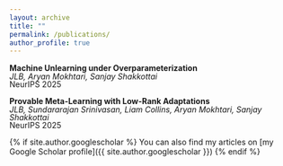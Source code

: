 ```yaml
---
layout: archive
title: ""
permalink: /publications/
author_profile: true
---
```


**Machine Unlearning under Overparameterization**<br>
<span style="line-height: 1;">*JLB, Aryan Mokhtari, Sanjay Shakkottai*</span><br>
<span style="line-height: 1;">NeurIPS 2025</span><br>
<!-- <span style="line-height: 1;"> <a href="https://github.com/jacob-block/jacob-block.github.io/raw/master/files/Machine_Unlearning_OP_block.pdf" download>[Download PDF]</a> -->

**Provable Meta-Learning with Low-Rank Adaptations**<br>
<span style="line-height: 1;">*JLB, Sundararajan Srinivasan, Liam Collins, Aryan Mokhtari, Sanjay Shakkottai*</span><br>
<span style="line-height: 1;">NeurIPS 2025</span><br>
<!-- <span style="line-height: 1;"> <a href="https://github.com/jacob-block/jacob-block.github.io/raw/master/files/Meta_Learning_FM_block.pdf" download>[Download PDF]</a> -->


{% if site.author.googlescholar %}
You can also find my articles on [my Google Scholar profile]({{ site.author.googlescholar }})
{% endif %}

<!--{% include base_path %}
{% for post in site.publications reversed %}
  {% include archive-single.html %}
{% endfor %}-->
